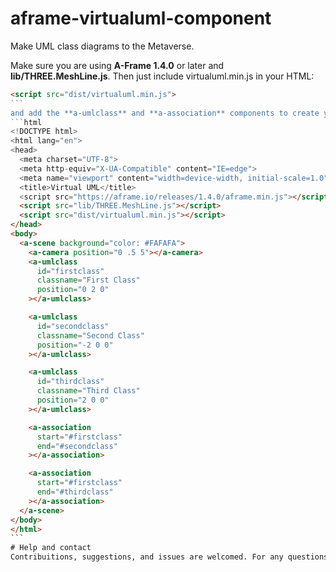 # aframe-virtualuml-component
Make UML class diagrams to the Metaverse.

Make sure you are using **A-Frame 1.4.0** or later and **lib/THREE.MeshLine.js**. Then just include virtualuml.min.js in your HTML:
````html
<script src="dist/virtualuml.min.js">
```
and add the **a-umlclass** and **a-association** components to create your UML class diagram:
```html
<!DOCTYPE html>
<html lang="en">
<head>
  <meta charset="UTF-8">
  <meta http-equiv="X-UA-Compatible" content="IE=edge">
  <meta name="viewport" content="width=device-width, initial-scale=1.0">
  <title>Virtual UML</title>
  <script src="https://aframe.io/releases/1.4.0/aframe.min.js"></script>
  <script src="lib/THREE.MeshLine.js"></script>
  <script src="dist/virtualuml.min.js"></script>
</head>
<body>
  <a-scene background="color: #FAFAFA">
    <a-camera position="0 .5 5"></a-camera>
    <a-umlclass
      id="firstclass"
      classname="First Class"
      position="0 2 0"
    ></a-umlclass>

    <a-umlclass
      id="secondclass"
      classname="Second Class"
      position="-2 0 0"
    ></a-umlclass>

    <a-umlclass
      id="thirdclass"
      classname="Third Class"
      position="2 0 0"
    ></a-umlclass>

    <a-association
      start="#firstclass"
      end="#secondclass"
    ></a-association>

    <a-association
      start="#firstclass"
      end="#thirdclass"
    ></a-association>
  </a-scene>
</body>
</html>
```
# Help and contact
Contribuitions, suggestions, and issues are welcomed. For any questions, contact by filran@gmail.com or [@filipe.arantes](https://www.instagram.com/filipe.arantes/) on Instagram. 
